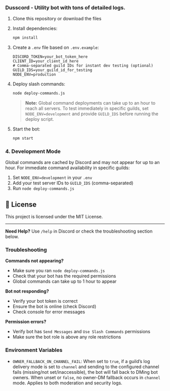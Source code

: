 ### Dusscord - Utility bot with tons of detailed logs.



1. Clone this repository or download the files
2. Install dependencies:
   ```bash
   npm install
   ```

3. Create a `.env` file based on `.env.example`:
   ```env
   DISCORD_TOKEN=your_bot_token_here
   CLIENT_ID=your_client_id_here
   # Comma-separated guild IDs for instant dev testing (optional)
   GUILD_IDS=your_guild_id_for_testing
   NODE_ENV=production
   ```

4. Deploy slash commands:
   ```bash
   node deploy-commands.js
   ```
   > **Note:** Global command deployments can take up to an hour to reach all servers.
   > To test immediately in specific guilds, set `NODE_ENV=development` and provide `GUILD_IDS` before running the deploy script.

5. Start the bot:
   ```bash
   npm start
   ```

### 4. Development Mode
Global commands are cached by Discord and may not appear for up to an hour.
For immediate command availability in specific guilds:
1. Set `NODE_ENV=development` in your `.env`
2. Add your test server IDs to `GUILD_IDS` (comma-separated)
3. Run `node deploy-commands.js`


## 📄 License

This project is licensed under the MIT License.

---

**Need Help?** Use `/help` in Discord or check the troubleshooting section below.

### Troubleshooting

**Commands not appearing?**
- Make sure you ran `node deploy-commands.js`
- Check that your bot has the required permissions
- Global commands can take up to 1 hour to appear

**Bot not responding?**
- Verify your bot token is correct
- Ensure the bot is online (check Discord)
- Check console for error messages

**Permission errors?**
- Verify bot has `Send Messages` and `Use Slash Commands` permissions
- Make sure the bot role is above any role restrictions

### Environment Variables

- `OWNER_FALLBACK_ON_CHANNEL_FAIL`: When set to `true`, if a guild’s log delivery mode is set to `channel` and sending to the configured channel fails (missing/not set/inaccessible), the bot will fall back to DMing bot owners. When unset or `false`, no owner-DM fallback occurs in `channel` mode. Applies to both moderation and security logs.
